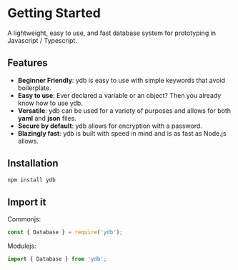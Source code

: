 # Getting Started
A lightweight, easy to use, and fast database system for prototyping in Javascript / Typescript.

## Features
- **Beginner Friendly**: ydb is easy to use with simple keywords that avoid boilerplate.
- **Easy to use**: Ever declared a variable or an object? Then you already know how to use ydb.
- **Versatile**: ydb can be used for a variety of purposes and allows for both **yaml** and **json** files.
- **Secure by default**: ydb allows for encryption with a password.
- **Blazingly fast**: ydb is built with speed in mind and is as fast as Node.js allows.

## Installation
```bash
npm install ydb
```

## Import it
Commonjs:
```js
const { Database } = require('ydb');
```
Modulejs:
```js
import { Database } from 'ydb';
```